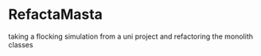 # RefactaMasta
 taking a flocking simulation from a uni project and refactoring the monolith classes
